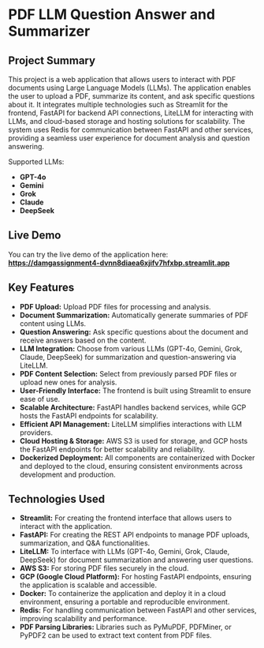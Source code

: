 # PDF LLM Question Answer and Summarizer

## Project Summary

This project is a web application that allows users to interact with PDF documents using Large Language Models (LLMs). The application enables the user to upload a PDF, summarize its content, and ask specific questions about it. It integrates multiple technologies such as Streamlit for the frontend, FastAPI for backend API connections, LiteLLM for interacting with LLMs, and cloud-based storage and hosting solutions for scalability. The system uses Redis for communication between FastAPI and other services, providing a seamless user experience for document analysis and question answering.

Supported LLMs:
- **GPT-4o**
- **Gemini**
- **Grok**
- **Claude**
- **DeepSeek**

## Live Demo

You can try the live demo of the application here:  
**https://damgassignment4-dvnn8diaea6xjifv7hfxbp.streamlit.app**  


## Key Features

- **PDF Upload:** Upload PDF files for processing and analysis.
- **Document Summarization:** Automatically generate summaries of PDF content using LLMs.
- **Question Answering:** Ask specific questions about the document and receive answers based on the content.
- **LLM Integration:** Choose from various LLMs (GPT-4o, Gemini, Grok, Claude, DeepSeek) for summarization and question-answering via LiteLLM.
- **PDF Content Selection:** Select from previously parsed PDF files or upload new ones for analysis.
- **User-Friendly Interface:** The frontend is built using Streamlit to ensure ease of use.
- **Scalable Architecture:** FastAPI handles backend services, while GCP hosts the FastAPI endpoints for scalability.
- **Efficient API Management:** LiteLLM simplifies interactions with LLM providers.
- **Cloud Hosting & Storage:** AWS S3 is used for storage, and GCP hosts the FastAPI endpoints for better scalability and reliability.
- **Dockerized Deployment:** All components are containerized with Docker and deployed to the cloud, ensuring consistent environments across development and production.

## Technologies Used

- **Streamlit:** For creating the frontend interface that allows users to interact with the application.
- **FastAPI:** For creating the REST API endpoints to manage PDF uploads, summarization, and Q&A functionalities.
- **LiteLLM:** To interface with LLMs (GPT-4o, Gemini, Grok, Claude, DeepSeek) for document summarization and answering user questions.
- **AWS S3:** For storing PDF files securely in the cloud.
- **GCP (Google Cloud Platform):** For hosting FastAPI endpoints, ensuring the application is scalable and accessible.
- **Docker:** To containerize the application and deploy it in a cloud environment, ensuring a portable and reproducible environment.
- **Redis:** For handling communication between FastAPI and other services, improving scalability and performance.
- **PDF Parsing Libraries:** Libraries such as PyMuPDF, PDFMiner, or PyPDF2 can be used to extract text content from PDF files.
